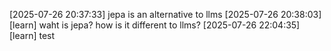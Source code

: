 [2025-07-26 20:37:33] jepa is an alternative to llms
[2025-07-26 20:38:03] [learn] waht is jepa? how is it different to llms?
[2025-07-26 22:04:35][learn] test
